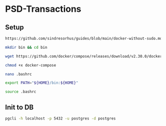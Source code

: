 # PSD-Transactions

## Setup
```bash
https://github.com/sindresorhus/guides/blob/main/docker-without-sudo.md
```
```bash
mkdir bin && cd bin
```
```bash
wget https://github.com/docker/compose/releases/download/v2.30.0/docker-compose-linux-x86_64 -O docker-compose
```
```bash
chmod +x docker-compose
```
```bash
nano .bashrc
```
```bash
export PATH="${HOME}/bin:${HOME}"
```
```bash
source .bashrc
```

## Init to DB
```bash
pgcli -h localhost -p 5432 -u postgres -d postgres
```
